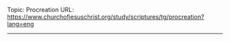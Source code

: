 Topic: Procreation
URL: https://www.churchofjesuschrist.org/study/scriptures/tg/procreation?lang=eng

---


